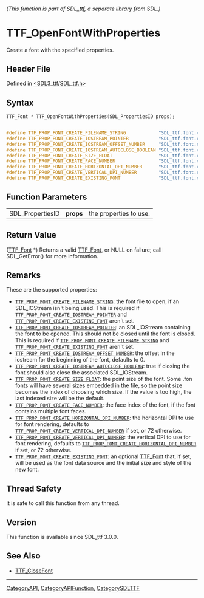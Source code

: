 ###### (This function is part of SDL_ttf, a separate library from SDL.)
# TTF_OpenFontWithProperties

Create a font with the specified properties.

## Header File

Defined in [<SDL3_ttf/SDL_ttf.h>](https://github.com/libsdl-org/SDL_ttf/blob/main/include/SDL3_ttf/SDL_ttf.h)

## Syntax

```c
TTF_Font * TTF_OpenFontWithProperties(SDL_PropertiesID props);


#define TTF_PROP_FONT_CREATE_FILENAME_STRING            "SDL_ttf.font.create.filename"
#define TTF_PROP_FONT_CREATE_IOSTREAM_POINTER           "SDL_ttf.font.create.iostream"
#define TTF_PROP_FONT_CREATE_IOSTREAM_OFFSET_NUMBER     "SDL_ttf.font.create.iostream.offset"
#define TTF_PROP_FONT_CREATE_IOSTREAM_AUTOCLOSE_BOOLEAN "SDL_ttf.font.create.iostream.autoclose"
#define TTF_PROP_FONT_CREATE_SIZE_FLOAT                 "SDL_ttf.font.create.size"
#define TTF_PROP_FONT_CREATE_FACE_NUMBER                "SDL_ttf.font.create.face"
#define TTF_PROP_FONT_CREATE_HORIZONTAL_DPI_NUMBER      "SDL_ttf.font.create.hdpi"
#define TTF_PROP_FONT_CREATE_VERTICAL_DPI_NUMBER        "SDL_ttf.font.create.vdpi"
#define TTF_PROP_FONT_CREATE_EXISTING_FONT              "SDL_ttf.font.create.existing_font"
```

## Function Parameters

|                  |           |                        |
| ---------------- | --------- | ---------------------- |
| SDL_PropertiesID | **props** | the properties to use. |

## Return Value

([TTF_Font](TTF_Font) *) Returns a valid [TTF_Font](TTF_Font), or NULL on
failure; call SDL_GetError() for more information.

## Remarks

These are the supported properties:

- [`TTF_PROP_FONT_CREATE_FILENAME_STRING`](TTF_PROP_FONT_CREATE_FILENAME_STRING):
  the font file to open, if an SDL_IOStream isn't being used. This is
  required if
  [`TTF_PROP_FONT_CREATE_IOSTREAM_POINTER`](TTF_PROP_FONT_CREATE_IOSTREAM_POINTER)
  and
  [`TTF_PROP_FONT_CREATE_EXISTING_FONT`](TTF_PROP_FONT_CREATE_EXISTING_FONT)
  aren't set.
- [`TTF_PROP_FONT_CREATE_IOSTREAM_POINTER`](TTF_PROP_FONT_CREATE_IOSTREAM_POINTER):
  an SDL_IOStream containing the font to be opened. This should not be
  closed until the font is closed. This is required if
  [`TTF_PROP_FONT_CREATE_FILENAME_STRING`](TTF_PROP_FONT_CREATE_FILENAME_STRING)
  and
  [`TTF_PROP_FONT_CREATE_EXISTING_FONT`](TTF_PROP_FONT_CREATE_EXISTING_FONT)
  aren't set.
- [`TTF_PROP_FONT_CREATE_IOSTREAM_OFFSET_NUMBER`](TTF_PROP_FONT_CREATE_IOSTREAM_OFFSET_NUMBER):
  the offset in the iostream for the beginning of the font, defaults to 0.
- [`TTF_PROP_FONT_CREATE_IOSTREAM_AUTOCLOSE_BOOLEAN`](TTF_PROP_FONT_CREATE_IOSTREAM_AUTOCLOSE_BOOLEAN):
  true if closing the font should also close the associated SDL_IOStream.
- [`TTF_PROP_FONT_CREATE_SIZE_FLOAT`](TTF_PROP_FONT_CREATE_SIZE_FLOAT): the
  point size of the font. Some .fon fonts will have several sizes embedded
  in the file, so the point size becomes the index of choosing which size.
  If the value is too high, the last indexed size will be the default.
- [`TTF_PROP_FONT_CREATE_FACE_NUMBER`](TTF_PROP_FONT_CREATE_FACE_NUMBER):
  the face index of the font, if the font contains multiple font faces.
- [`TTF_PROP_FONT_CREATE_HORIZONTAL_DPI_NUMBER`](TTF_PROP_FONT_CREATE_HORIZONTAL_DPI_NUMBER):
  the horizontal DPI to use for font rendering, defaults to
  [`TTF_PROP_FONT_CREATE_VERTICAL_DPI_NUMBER`](TTF_PROP_FONT_CREATE_VERTICAL_DPI_NUMBER)
  if set, or 72 otherwise.
- [`TTF_PROP_FONT_CREATE_VERTICAL_DPI_NUMBER`](TTF_PROP_FONT_CREATE_VERTICAL_DPI_NUMBER):
  the vertical DPI to use for font rendering, defaults to
  [`TTF_PROP_FONT_CREATE_HORIZONTAL_DPI_NUMBER`](TTF_PROP_FONT_CREATE_HORIZONTAL_DPI_NUMBER)
  if set, or 72 otherwise.
- [`TTF_PROP_FONT_CREATE_EXISTING_FONT`](TTF_PROP_FONT_CREATE_EXISTING_FONT):
  an optional [TTF_Font](TTF_Font) that, if set, will be used as the font
  data source and the initial size and style of the new font.

## Thread Safety

It is safe to call this function from any thread.

## Version

This function is available since SDL_ttf 3.0.0.

## See Also

- [TTF_CloseFont](TTF_CloseFont)

----
[CategoryAPI](CategoryAPI), [CategoryAPIFunction](CategoryAPIFunction), [CategorySDLTTF](CategorySDLTTF)

